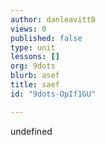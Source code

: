 ```yaml
---
author: danleavitt0
views: 0
published: false
type: unit
lessons: []
org: 9dots
blurb: asef
title: saef
id: "9dots-OpIf1GU"

---
```


undefined

